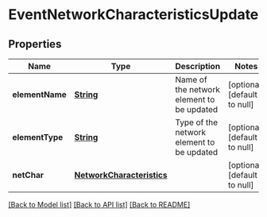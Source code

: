 # EventNetworkCharacteristicsUpdate
## Properties

Name | Type | Description | Notes
------------ | ------------- | ------------- | -------------
**elementName** | [**String**](string.md) | Name of the network element to be updated | [optional] [default to null]
**elementType** | [**String**](string.md) | Type of the network element to be updated | [optional] [default to null]
**netChar** | [**NetworkCharacteristics**](NetworkCharacteristics.md) |  | [optional] [default to null]

[[Back to Model list]](../README.md#documentation-for-models) [[Back to API list]](../README.md#documentation-for-api-endpoints) [[Back to README]](../README.md)

